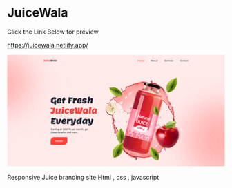 # JuiceWala

Click the Link Below for preview


https://juicewala.netlify.app/

![preview img](/sample.png)


Responsive Juice branding site Html , css , javascript
